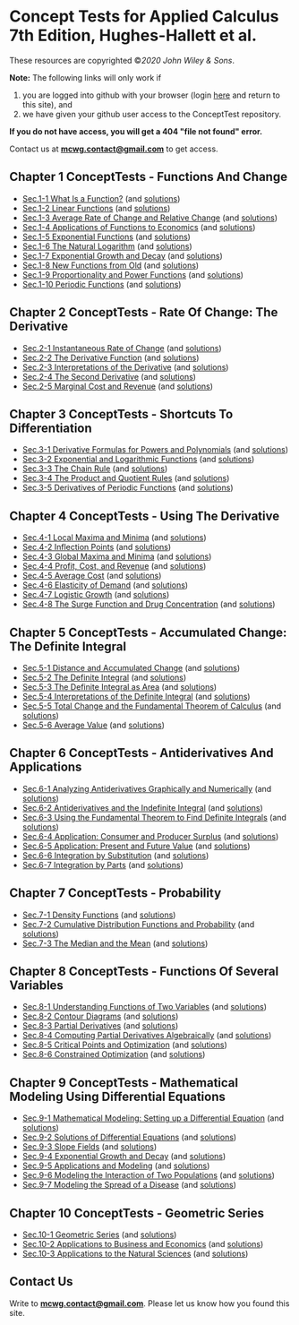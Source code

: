 # Concept Tests for Applied Calculus 7th Edition, Hughes-Hallett et al.


These resources are copyrighted ©*2020 John Wiley & Sons*.

**Note:** The following links will only work if 
1. you are logged into github with your browser (login [here](https://github.com/login) and return to this site), and 
2. we have given your github user access to the ConceptTest repository.  

**If you do not have access, you will get a 404 "file not found" error.**  

Contact us  at **mcwg.contact@gmail.com** to get access. 


## Chapter 1 ConceptTests - Functions And Change
* [Sec.1-1 What Is a Function?](https://github.com/mcwg/DATA/blob/master/AppliedConceptTests7e/1-1-ConceptTests-Applied7e-HughesHallet.pdf) (and [solutions](https://github.com/mcwg/DATA/blob/master/AppliedConceptTests7e/1-1-ConceptTests-Applied7e-HughesHallet-sols.pdf)) 
* [Sec.1-2 Linear Functions](https://github.com/mcwg/DATA/blob/master/AppliedConceptTests7e/1-2-ConceptTests-Applied7e-HughesHallet.pdf) (and [solutions](https://github.com/mcwg/DATA/blob/master/AppliedConceptTests7e/1-2-ConceptTests-Applied7e-HughesHallet-sols.pdf)) 
* [Sec.1-3 Average Rate of Change and Relative Change](https://github.com/mcwg/DATA/blob/master/AppliedConceptTests7e/1-3-ConceptTests-Applied7e-HughesHallet.pdf) (and [solutions](https://github.com/mcwg/DATA/blob/master/AppliedConceptTests7e/1-3-ConceptTests-Applied7e-HughesHallet-sols.pdf)) 
* [Sec.1-4 Applications of Functions to Economics](https://github.com/mcwg/DATA/blob/master/AppliedConceptTests7e/1-4-ConceptTests-Applied7e-HughesHallet.pdf) (and [solutions](https://github.com/mcwg/DATA/blob/master/AppliedConceptTests7e/1-4-ConceptTests-Applied7e-HughesHallet-sols.pdf)) 
* [Sec.1-5 Exponential Functions](https://github.com/mcwg/DATA/blob/master/AppliedConceptTests7e/1-5-ConceptTests-Applied7e-HughesHallet.pdf) (and [solutions](https://github.com/mcwg/DATA/blob/master/AppliedConceptTests7e/1-5-ConceptTests-Applied7e-HughesHallet-sols.pdf)) 
* [Sec.1-6 The Natural Logarithm](https://github.com/mcwg/DATA/blob/master/AppliedConceptTests7e/1-6-ConceptTests-Applied7e-HughesHallet.pdf) (and [solutions](https://github.com/mcwg/DATA/blob/master/AppliedConceptTests7e/1-6-ConceptTests-Applied7e-HughesHallet-sols.pdf)) 
* [Sec.1-7 Exponential Growth and Decay](https://github.com/mcwg/DATA/blob/master/AppliedConceptTests7e/1-7-ConceptTests-Applied7e-HughesHallet.pdf) (and [solutions](https://github.com/mcwg/DATA/blob/master/AppliedConceptTests7e/1-7-ConceptTests-Applied7e-HughesHallet-sols.pdf)) 
* [Sec.1-8 New Functions from Old](https://github.com/mcwg/DATA/blob/master/AppliedConceptTests7e/1-8-ConceptTests-Applied7e-HughesHallet.pdf) (and [solutions](https://github.com/mcwg/DATA/blob/master/AppliedConceptTests7e/1-8-ConceptTests-Applied7e-HughesHallet-sols.pdf)) 
* [Sec.1-9 Proportionality and Power Functions](https://github.com/mcwg/DATA/blob/master/AppliedConceptTests7e/1-9-ConceptTests-Applied7e-HughesHallet.pdf) (and [solutions](https://github.com/mcwg/DATA/blob/master/AppliedConceptTests7e/1-9-ConceptTests-Applied7e-HughesHallet-sols.pdf)) 
* [Sec.1-10 Periodic Functions](https://github.com/mcwg/DATA/blob/master/AppliedConceptTests7e/1-10-ConceptTests-Applied7e-HughesHallet.pdf) (and [solutions](https://github.com/mcwg/DATA/blob/master/AppliedConceptTests7e/1-10-ConceptTests-Applied7e-HughesHallet-sols.pdf)) 


## Chapter 2 ConceptTests - Rate Of Change: The Derivative
* [Sec.2-1 Instantaneous Rate of Change](https://github.com/mcwg/DATA/blob/master/AppliedConceptTests7e/2-1-ConceptTests-Applied7e-HughesHallet.pdf) (and [solutions](https://github.com/mcwg/DATA/blob/master/AppliedConceptTests7e/2-1-ConceptTests-Applied7e-HughesHallet-sols.pdf))
* [Sec.2-2 The Derivative Function](https://github.com/mcwg/DATA/blob/master/AppliedConceptTests7e/2-2-ConceptTests-Applied7e-HughesHallet.pdf) (and [solutions](https://github.com/mcwg/DATA/blob/master/AppliedConceptTests7e/2-2-ConceptTests-Applied7e-HughesHallet-sols.pdf))
* [Sec.2-3 Interpretations of the Derivative](https://github.com/mcwg/DATA/blob/master/AppliedConceptTests7e/2-3-ConceptTests-Applied7e-HughesHallet.pdf) (and [solutions](https://github.com/mcwg/DATA/blob/master/AppliedConceptTests7e/2-3-ConceptTests-Applied7e-HughesHallet-sols.pdf))
* [Sec.2-4 The Second Derivative](https://github.com/mcwg/DATA/blob/master/AppliedConceptTests7e/2-4-ConceptTests-Applied7e-HughesHallet.pdf) (and [solutions](https://github.com/mcwg/DATA/blob/master/AppliedConceptTests7e/2-4-ConceptTests-Applied7e-HughesHallet-sols.pdf))
* [Sec.2-5 Marginal Cost and Revenue](https://github.com/mcwg/DATA/blob/master/AppliedConceptTests7e/2-5-ConceptTests-Applied7e-HughesHallet.pdf) (and [solutions](https://github.com/mcwg/DATA/blob/master/AppliedConceptTests7e/2-5-ConceptTests-Applied7e-HughesHallet-sols.pdf))

## Chapter 3 ConceptTests - Shortcuts To Differentiation
* [Sec.3-1 Derivative Formulas for Powers and Polynomials](https://github.com/mcwg/DATA/blob/master/AppliedConceptTests7e/3-1-ConceptTests-Applied7e-HughesHallet.pdf) (and [solutions](https://github.com/mcwg/DATA/blob/master/AppliedConceptTests7e/3-1-ConceptTests-Applied7e-HughesHallet-sols.pdf))
* [Sec.3-2 Exponential and Logarithmic Functions](https://github.com/mcwg/DATA/blob/master/AppliedConceptTests7e/3-2-ConceptTests-Applied7e-HughesHallet.pdf) (and [solutions](https://github.com/mcwg/DATA/blob/master/AppliedConceptTests7e/3-2-ConceptTests-Applied7e-HughesHallet-sols.pdf))
* [Sec.3-3 The Chain Rule](https://github.com/mcwg/DATA/blob/master/AppliedConceptTests7e/3-3-ConceptTests-Applied7e-HughesHallet.pdf) (and [solutions](https://github.com/mcwg/DATA/blob/master/AppliedConceptTests7e/3-3-ConceptTests-Applied7e-HughesHallet-sols.pdf))
* [Sec.3-4 The Product and Quotient Rules](https://github.com/mcwg/DATA/blob/master/AppliedConceptTests7e/3-4-ConceptTests-Applied7e-HughesHallet.pdf) (and [solutions](https://github.com/mcwg/DATA/blob/master/AppliedConceptTests7e/3-4-ConceptTests-Applied7e-HughesHallet-sols.pdf))
* [Sec.3-5 Derivatives of Periodic Functions](https://github.com/mcwg/DATA/blob/master/AppliedConceptTests7e/3-5-ConceptTests-Applied7e-HughesHallet.pdf) (and [solutions](https://github.com/mcwg/DATA/blob/master/AppliedConceptTests7e/3-5-ConceptTests-Applied7e-HughesHallet-sols.pdf))

## Chapter 4 ConceptTests - Using The Derivative
* [Sec.4-1 Local Maxima and Minima](https://github.com/mcwg/DATA/blob/master/AppliedConceptTests7e/4-1-ConceptTests-Applied7e-HughesHallet.pdf) (and [solutions](https://github.com/mcwg/DATA/blob/master/AppliedConceptTests7e/4-1-ConceptTests-Applied7e-HughesHallet-sols.pdf))
* [Sec.4-2 Inflection Points](https://github.com/mcwg/DATA/blob/master/AppliedConceptTests7e/4-2-ConceptTests-Applied7e-HughesHallet.pdf) (and [solutions](https://github.com/mcwg/DATA/blob/master/AppliedConceptTests7e/4-2-ConceptTests-Applied7e-HughesHallet-sols.pdf))
* [Sec.4-3 Global Maxima and Minima](https://github.com/mcwg/DATA/blob/master/AppliedConceptTests7e/4-3-ConceptTests-Applied7e-HughesHallet.pdf) (and [solutions](https://github.com/mcwg/DATA/blob/master/AppliedConceptTests7e/4-3-ConceptTests-Applied7e-HughesHallet-sols.pdf))
* [Sec.4-4 Profit, Cost, and Revenue](https://github.com/mcwg/DATA/blob/master/AppliedConceptTests7e/4-4-ConceptTests-Applied7e-HughesHallet.pdf) (and [solutions](https://github.com/mcwg/DATA/blob/master/AppliedConceptTests7e/4-4-ConceptTests-Applied7e-HughesHallet-sols.pdf))
* [Sec.4-5 Average Cost](https://github.com/mcwg/DATA/blob/master/AppliedConceptTests7e/4-5-ConceptTests-Applied7e-HughesHallet.pdf) (and [solutions](https://github.com/mcwg/DATA/blob/master/AppliedConceptTests7e/4-5-ConceptTests-Applied7e-HughesHallet-sols.pdf))
* [Sec.4-6 Elasticity of Demand](https://github.com/mcwg/DATA/blob/master/AppliedConceptTests7e/4-6-ConceptTests-Applied7e-HughesHallet.pdf) (and [solutions](https://github.com/mcwg/DATA/blob/master/AppliedConceptTests7e/4-6-ConceptTests-Applied7e-HughesHallet-sols.pdf))
* [Sec.4-7 Logistic Growth](https://github.com/mcwg/DATA/blob/master/AppliedConceptTests7e/4-7-ConceptTests-Applied7e-HughesHallet.pdf) (and [solutions](https://github.com/mcwg/DATA/blob/master/AppliedConceptTests7e/4-7-ConceptTests-Applied7e-HughesHallet-sols.pdf))
* [Sec.4-8 The Surge Function and Drug Concentration](https://github.com/mcwg/DATA/blob/master/AppliedConceptTests7e/4-8-ConceptTests-Applied7e-HughesHallet.pdf) (and [solutions](https://github.com/mcwg/DATA/blob/master/AppliedConceptTests7e/4-8-ConceptTests-Applied7e-HughesHallet-sols.pdf))

## Chapter 5 ConceptTests - Accumulated Change: The Definite Integral
* [Sec.5-1 Distance and Accumulated Change](https://github.com/mcwg/DATA/blob/master/AppliedConceptTests7e/5-1-ConceptTests-Applied7e-HughesHallet.pdf) (and [solutions](https://github.com/mcwg/DATA/blob/master/AppliedConceptTests7e/5-1-ConceptTests-Applied7e-HughesHallet-sols.pdf))
* [Sec.5-2 The Definite Integral](https://github.com/mcwg/DATA/blob/master/AppliedConceptTests7e/5-2-ConceptTests-Applied7e-HughesHallet.pdf) (and [solutions](https://github.com/mcwg/DATA/blob/master/AppliedConceptTests7e/5-2-ConceptTests-Applied7e-HughesHallet-sols.pdf))
* [Sec.5-3 The Definite Integral as Area](https://github.com/mcwg/DATA/blob/master/AppliedConceptTests7e/5-3-ConceptTests-Applied7e-HughesHallet.pdf) (and [solutions](https://github.com/mcwg/DATA/blob/master/AppliedConceptTests7e/5-3-ConceptTests-Applied7e-HughesHallet-sols.pdf))
* [Sec.5-4 Interpretations of the Definite Integral](https://github.com/mcwg/DATA/blob/master/AppliedConceptTests7e/5-4-ConceptTests-Applied7e-HughesHallet.pdf) (and [solutions](https://github.com/mcwg/DATA/blob/master/AppliedConceptTests7e/5-4-ConceptTests-Applied7e-HughesHallet-sols.pdf))
* [Sec.5-5 Total Change and the Fundamental Theorem of Calculus](https://github.com/mcwg/DATA/blob/master/AppliedConceptTests7e/5-5-ConceptTests-Applied7e-HughesHallet.pdf) (and [solutions](https://github.com/mcwg/DATA/blob/master/AppliedConceptTests7e/5-5-ConceptTests-Applied7e-HughesHallet-sols.pdf))
* [Sec.5-6 Average Value](https://github.com/mcwg/DATA/blob/master/AppliedConceptTests7e/5-6-ConceptTests-Applied7e-HughesHallet.pdf) (and [solutions](https://github.com/mcwg/DATA/blob/master/AppliedConceptTests7e/5-6-ConceptTests-Applied7e-HughesHallet-sols.pdf))

## Chapter 6 ConceptTests - Antiderivatives And Applications
* [Sec.6-1 Analyzing Antiderivatives Graphically and Numerically](https://github.com/mcwg/DATA/blob/master/AppliedConceptTests7e/6-1-ConceptTests-Applied7e-HughesHallet.pdf) (and [solutions](https://github.com/mcwg/DATA/blob/master/AppliedConceptTests7e/6-1-ConceptTests-Applied7e-HughesHallet-sols.pdf))
* [Sec.6-2 Antiderivatives and the Indefinite Integral](https://github.com/mcwg/DATA/blob/master/AppliedConceptTests7e/6-2-ConceptTests-Applied7e-HughesHallet.pdf) (and [solutions](https://github.com/mcwg/DATA/blob/master/AppliedConceptTests7e/6-2-ConceptTests-Applied7e-HughesHallet-sols.pdf))
* [Sec.6-3 Using the Fundamental Theorem to Find Definite Integrals](https://github.com/mcwg/DATA/blob/master/AppliedConceptTests7e/6-3-ConceptTests-Applied7e-HughesHallet.pdf) (and [solutions](https://github.com/mcwg/DATA/blob/master/AppliedConceptTests7e/6-3-ConceptTests-Applied7e-HughesHallet-sols.pdf))
* [Sec.6-4 Application: Consumer and Producer Surplus](https://github.com/mcwg/DATA/blob/master/AppliedConceptTests7e/6-4-ConceptTests-Applied7e-HughesHallet.pdf) (and [solutions](https://github.com/mcwg/DATA/blob/master/AppliedConceptTests7e/6-4-ConceptTests-Applied7e-HughesHallet-sols.pdf))
* [Sec.6-5 Application: Present and Future Value](https://github.com/mcwg/DATA/blob/master/AppliedConceptTests7e/6-5-ConceptTests-Applied7e-HughesHallet.pdf) (and [solutions](https://github.com/mcwg/DATA/blob/master/AppliedConceptTests7e/6-5-ConceptTests-Applied7e-HughesHallet-sols.pdf))
* [Sec.6-6 Integration by Substitution](https://github.com/mcwg/DATA/blob/master/AppliedConceptTests7e/6-6-ConceptTests-Applied7e-HughesHallet.pdf) (and [solutions](https://github.com/mcwg/DATA/blob/master/AppliedConceptTests7e/6-6-ConceptTests-Applied7e-HughesHallet-sols.pdf))
* [Sec.6-7 Integration by Parts](https://github.com/mcwg/DATA/blob/master/AppliedConceptTests7e/6-7-ConceptTests-Applied7e-HughesHallet.pdf) (and [solutions](https://github.com/mcwg/DATA/blob/master/AppliedConceptTests7e/6-7-ConceptTests-Applied7e-HughesHallet-sols.pdf))


## Chapter 7 ConceptTests - Probability
* [Sec.7-1 Density Functions](https://github.com/mcwg/DATA/blob/master/AppliedConceptTests7e/7-1-ConceptTests-Applied7e-HughesHallet.pdf) (and [solutions](https://github.com/mcwg/DATA/blob/master/AppliedConceptTests7e/7-1-ConceptTests-Applied7e-HughesHallet-sols.pdf))
* [Sec.7-2 Cumulative Distribution Functions and Probability](https://github.com/mcwg/DATA/blob/master/AppliedConceptTests7e/7-2-ConceptTests-Applied7e-HughesHallet.pdf) (and [solutions](https://github.com/mcwg/DATA/blob/master/AppliedConceptTests7e/7-2-ConceptTests-Applied7e-HughesHallet-sols.pdf))
* [Sec.7-3 The Median and the Mean](https://github.com/mcwg/DATA/blob/master/AppliedConceptTests7e/7-3-ConceptTests-Applied7e-HughesHallet.pdf) (and [solutions](https://github.com/mcwg/DATA/blob/master/AppliedConceptTests7e/7-3-ConceptTests-Applied7e-HughesHallet-sols.pdf))

## Chapter 8 ConceptTests - Functions Of Several Variables
* [Sec.8-1 Understanding Functions of Two Variables](https://github.com/mcwg/DATA/blob/master/AppliedConceptTests7e/8-1-ConceptTests-Applied7e-HughesHallet.pdf) (and [solutions](https://github.com/mcwg/DATA/blob/master/AppliedConceptTests7e/8-1-ConceptTests-Applied7e-HughesHallet-sols.pdf))
* [Sec.8-2 Contour Diagrams](https://github.com/mcwg/DATA/blob/master/AppliedConceptTests7e/8-2-ConceptTests-Applied7e-HughesHallet.pdf) (and [solutions](https://github.com/mcwg/DATA/blob/master/AppliedConceptTests7e/8-2-ConceptTests-Applied7e-HughesHallet-sols.pdf))
* [Sec.8-3 Partial Derivatives](https://github.com/mcwg/DATA/blob/master/AppliedConceptTests7e/8-3-ConceptTests-Applied7e-HughesHallet.pdf) (and [solutions](https://github.com/mcwg/DATA/blob/master/AppliedConceptTests7e/8-3-ConceptTests-Applied7e-HughesHallet-sols.pdf))
* [Sec.8-4 Computing Partial Derivatives Algebraically](https://github.com/mcwg/DATA/blob/master/AppliedConceptTests7e/8-4-ConceptTests-Applied7e-HughesHallet.pdf) (and [solutions](https://github.com/mcwg/DATA/blob/master/AppliedConceptTests7e/8-4-ConceptTests-Applied7e-HughesHallet-sols.pdf))
* [Sec.8-5 Critical Points and Optimization](https://github.com/mcwg/DATA/blob/master/AppliedConceptTests7e/8-5-ConceptTests-Applied7e-HughesHallet.pdf) (and [solutions](https://github.com/mcwg/DATA/blob/master/AppliedConceptTests7e/8-5-ConceptTests-Applied7e-HughesHallet-sols.pdf))
* [Sec.8-6 Constrained Optimization](https://github.com/mcwg/DATA/blob/master/AppliedConceptTests7e/8-6-ConceptTests-Applied7e-HughesHallet.pdf) (and [solutions](https://github.com/mcwg/DATA/blob/master/AppliedConceptTests7e/8-6-ConceptTests-Applied7e-HughesHallet-sols.pdf))

## Chapter 9 ConceptTests - Mathematical Modeling Using Differential Equations
* [Sec.9-1 Mathematical Modeling: Setting up a Differential Equation](https://github.com/mcwg/DATA/blob/master/AppliedConceptTests7e/9-1-ConceptTests-Applied7e-HughesHallet.pdf) (and [solutions](https://github.com/mcwg/DATA/blob/master/AppliedConceptTests7e/9-1-ConceptTests-Applied7e-HughesHallet-sols.pdf))
* [Sec.9-2 Solutions of Differential Equations](https://github.com/mcwg/DATA/blob/master/AppliedConceptTests7e/9-2-ConceptTests-Applied7e-HughesHallet.pdf) (and [solutions](https://github.com/mcwg/DATA/blob/master/AppliedConceptTests7e/9-2-ConceptTests-Applied7e-HughesHallet-sols.pdf))
* [Sec.9-3 Slope Fields](https://github.com/mcwg/DATA/blob/master/AppliedConceptTests7e/9-3-ConceptTests-Applied7e-HughesHallet.pdf) (and [solutions](https://github.com/mcwg/DATA/blob/master/AppliedConceptTests7e/9-3-ConceptTests-Applied7e-HughesHallet-sols.pdf))
* [Sec.9-4 Exponential Growth and Decay](https://github.com/mcwg/DATA/blob/master/AppliedConceptTests7e/9-4-ConceptTests-Applied7e-HughesHallet.pdf) (and [solutions](https://github.com/mcwg/DATA/blob/master/AppliedConceptTests7e/9-4-ConceptTests-Applied7e-HughesHallet-sols.pdf))
* [Sec.9-5 Applications and Modeling](https://github.com/mcwg/DATA/blob/master/AppliedConceptTests7e/9-5-ConceptTests-Applied7e-HughesHallet.pdf) (and [solutions](https://github.com/mcwg/DATA/blob/master/AppliedConceptTests7e/9-5-ConceptTests-Applied7e-HughesHallet-sols.pdf))
* [Sec.9-6 Modeling the Interaction of Two Populations](https://github.com/mcwg/DATA/blob/master/AppliedConceptTests7e/9-6-ConceptTests-Applied7e-HughesHallet.pdf) (and [solutions](https://github.com/mcwg/DATA/blob/master/AppliedConceptTests7e/9-6-ConceptTests-Applied7e-HughesHallet-sols.pdf))
* [Sec.9-7 Modeling the Spread of a Disease](https://github.com/mcwg/DATA/blob/master/AppliedConceptTests7e/9-7-ConceptTests-Applied7e-HughesHallet.pdf) (and [solutions](https://github.com/mcwg/DATA/blob/master/AppliedConceptTests7e/9-7-ConceptTests-Applied7e-HughesHallet-sols.pdf))


## Chapter 10 ConceptTests - Geometric Series
* [Sec.10-1 Geometric Series](https://github.com/mcwg/DATA/blob/master/AppliedConceptTests7e/10-1-ConceptTests-Applied7e-HughesHallet.pdf) (and [solutions](https://github.com/mcwg/DATA/blob/master/AppliedConceptTests7e/10-1-ConceptTests-Applied7e-HughesHallet-sols.pdf))
* [Sec.10-2 Applications to Business and Economics](https://github.com/mcwg/DATA/blob/master/AppliedConceptTests7e/10-2-ConceptTests-Applied7e-HughesHallet.pdf) (and [solutions](https://github.com/mcwg/DATA/blob/master/AppliedConceptTests7e/10-2-ConceptTests-Applied7e-HughesHallet-sols.pdf))
* [Sec.10-3 Applications to the Natural Sciences](https://github.com/mcwg/DATA/blob/master/AppliedConceptTests7e/10-3-ConceptTests-Applied7e-HughesHallet.pdf) (and [solutions](https://github.com/mcwg/DATA/blob/master/AppliedConceptTests7e/10-3-ConceptTests-Applied7e-HughesHallet-sols.pdf))

## Contact Us
Write to **mcwg.contact@gmail.com**. Please let us know how you found this site.
